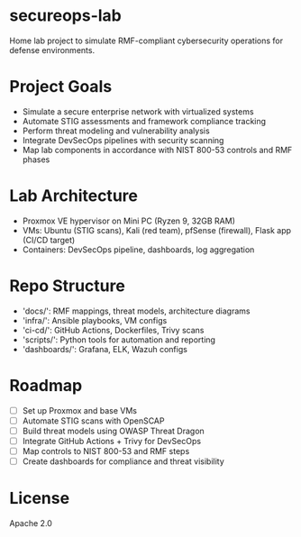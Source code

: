 # secureops-lab
Home lab project to simulate RMF-compliant cybersecurity operations for defense environments.

# Project Goals
- Simulate a secure enterprise network with virtualized systems
- Automate STIG assessments and framework compliance tracking
- Perform threat modeling and vulnerability analysis
- Integrate DevSecOps pipelines with security scanning
- Map lab components in accordance with NIST 800-53 controls and RMF phases

# Lab Architecture
- Proxmox VE hypervisor on Mini PC (Ryzen 9, 32GB RAM)
- VMs: Ubuntu (STIG scans), Kali (red team), pfSense (firewall), Flask app (CI/CD target)
- Containers: DevSecOps pipeline, dashboards, log aggregation

# Repo Structure
- 'docs/': RMF mappings, threat models, architecture diagrams
- 'infra/': Ansible playbooks, VM configs
- 'ci-cd/': GitHub Actions, Dockerfiles, Trivy scans
- 'scripts/': Python tools for automation and reporting
- 'dashboards/': Grafana, ELK, Wazuh configs

# Roadmap
- [ ] Set up Proxmox and base VMs
- [ ] Automate STIG scans with OpenSCAP
- [ ] Build threat models using OWASP Threat Dragon
- [ ] Integrate GitHub Actions + Trivy for DevSecOps
- [ ] Map controls to NIST 800-53 and RMF steps
- [ ] Create dashboards for compliance and threat visibility

# License
Apache 2.0
